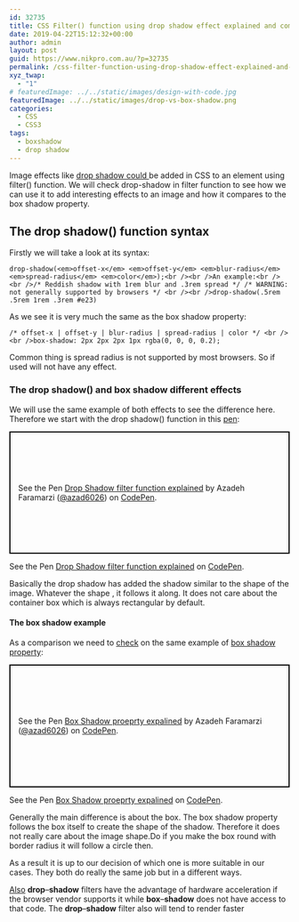 ```yaml
---
id: 32735
title: CSS Filter() function using drop shadow effect explained and compared to box shadow property
date: 2019-04-22T15:12:32+00:00
author: admin
layout: post
guid: https://www.nikpro.com.au/?p=32735
permalink: /css-filter-function-using-drop-shadow-effect-explained-and-compared-to-box-shadow-property/
xyz_twap:
  - "1"
# featuredImage: ../../static/images/design-with-code.jpg
featuredImage: ../../static/images/drop-vs-box-shadow.png
categories:
  - CSS
  - CSS3
tags:
  - boxshadow
  - drop shadow
---
```


Image effects like <a rel="noreferrer noopener" aria-label="drop shadow could  (opens in a new tab)" href="https://developer.mozilla.org/en-US/docs/Web/CSS/filter-function/drop-shadow" target="_blank">drop shadow could </a>be added in CSS to an element using filter() function. We will check drop-shadow in filter function to see how we can use it to add interesting effects to an image and how it compares to the box shadow property.

## The drop shadow() function syntax

Firstly we will take a look at its syntax:


```
drop-shadow(<em>offset-x</em> <em>offset-y</em> <em>blur-radius</em> <em>spread-radius</em> <em>color</em>);<br /><br />An example:<br /><br />/* Reddish shadow with 1rem blur and .3rem spread */ /* WARNING: not generally supported by browsers */ <br /><br />drop-shadow(.5rem .5rem 1rem .3rem #e23)
```


As we see it is very much the same as the box shadow property:

```
/* offset-x | offset-y | blur-radius | spread-radius | color */ <br /><br />box-shadow: 2px 2px 2px 1px rgba(0, 0, 0, 0.2);
```


Common thing is spread radius is not supported by most browsers. So if used will not have any effect.

### The drop shadow() and box shadow different effects

We will use the same example of both effects to see the difference here. Therefore we start with the drop shadow() function in this <a href="https://codepen.io/azad6026/pen/BEwYyq" target="_blank" rel="noreferrer noopener" aria-label="pen (opens in a new tab)">pen</a>:

<p class="codepen" data-height="220" data-theme-id="0" data-default-tab="html,result" data-user="azad6026" data-slug-hash="BEwYyq" style="height: 220px; box-sizing: border-box; display: flex; align-items: center; justify-content: center; border: 2px solid black; margin: 1em 0; padding: 1em;" data-pen-title="Drop Shadow filter function explained">
  <span>See the Pen <a href="https://codepen.io/azad6026/pen/BEwYyq/"> Drop Shadow filter function explained</a> by Azadeh Faramarzi (<a href="https://codepen.io/azad6026">@azad6026</a>) on <a href="https://codepen.io">CodePen</a>.</span>
</p>

See the Pen <a href="https://codepen.io/azad6026/pen/BEwYyq/" target="_blank" rel="noreferrer noopener" aria-label=" (opens in a new tab)">Drop Shadow filter function explained</a> on [CodePen](https://codepen.io).

Basically the drop shadow has added the shadow similar to the shape of the image. Whatever the shape , it follows it along. It does not care about the container box which is always rectangular by default.

#### The box shadow example

As a comparison we need to <a href="https://codepen.io/azad6026/pen/ZZXvgE" target="_blank" rel="noreferrer noopener" aria-label="check (opens in a new tab)">check</a> on the same example of <a rel="noreferrer noopener" aria-label="box shadow property (opens in a new tab)" href="https://developer.mozilla.org/en-US/docs/Web/CSS/box-shadow" target="_blank">box shadow property</a>:

<p class="codepen" data-height="221" data-theme-id="0" data-default-tab="html,result" data-user="azad6026" data-slug-hash="ZZXvgE" style="height: 221px; box-sizing: border-box; display: flex; align-items: center; justify-content: center; border: 2px solid black; margin: 1em 0; padding: 1em;" data-pen-title="Box Shadow proeprty expalined">
  <span>See the Pen <a href="https://codepen.io/azad6026/pen/ZZXvgE/"> Box Shadow proeprty expalined</a> by Azadeh Faramarzi (<a href="https://codepen.io/azad6026">@azad6026</a>) on <a href="https://codepen.io">CodePen</a>.</span>
</p>

See the Pen <a href="https://codepen.io/azad6026/pen/ZZXvgE/" target="_blank" rel="noreferrer noopener" aria-label=" (opens in a new tab)">Box Shadow proeprty expalined</a> on [CodePen](https://codepen.io).

Generally the main difference is about the box. The box shadow property follows the box itself to create the shape of the shadow. Therefore it does not really care about the image shape.Do if you make the box round with border radius it will follow a circle then.

As a result it is up to our decision of which one is more suitable in our cases. They both do really the same job but in a different ways.

<a href="https://thenewcode.com/598/box-shadow-property-vs-drop-shadow-filter-a-complete-comparison" target="_blank" rel="noreferrer noopener" aria-label="Also (opens in a new tab)">Also</a> **drop**&#8211;**shadow** filters have the advantage of hardware acceleration if the browser vendor supports it while **box**&#8211;**shadow** does not have access to that code. The **drop**&#8211;**shadow** filter also will tend to render faster
